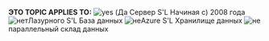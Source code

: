 **ЭТО TOPIC APPLIES TO:** ![yes](media/yes-icon.png "да") \(Да Сервер S'L Начиная с\) 2008 года ![нет](media/no-icon.png "Нет")Лазурного S'L База данных ![не](media/no-icon.png "Нет")Azure S'L Хранилище данных ![не](media/no-icon.png "Нет")параллельный склад данных
